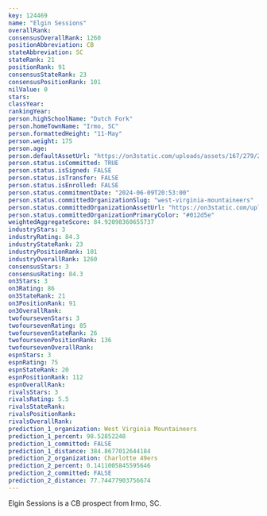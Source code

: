 ```yaml
---
key: 124469
name: "Elgin Sessions"
overallRank: 
consensusOverallRank: 1260
positionAbbreviation: CB
stateAbbreviation: SC
stateRank: 21
positionRank: 91
consensusStateRank: 23
consensusPositionRank: 101
nilValue: 0
stars: 
classYear: 
rankingYear: 
person.highSchoolName: "Dutch Fork"
person.homeTownName: "Irmo, SC"
person.formattedHeight: "11-May"
person.weight: 175
person.age: 
person.defaultAssetUrl: "https://on3static.com/uploads/assets/167/279/279167.png"
person.status.isCommitted: TRUE
person.status.isSigned: FALSE
person.status.isTransfer: FALSE
person.status.isEnrolled: FALSE
person.status.commitmentDate: "2024-06-09T20:53:00"
person.status.committedOrganizationSlug: "west-virginia-mountaineers"
person.status.committedOrganizationAssetUrl: "https://on3static.com/uploads/assets/789/149/149789.svg"
person.status.committedOrganizationPrimaryColor: "#012d5e"
weightedAggregateScore: 84.92098360655737
industryStars: 3
industryRating: 84.3
industryStateRank: 23
industryPositionRank: 101
industryOverallRank: 1260
consensusStars: 3
consensusRating: 84.3
on3Stars: 3
on3Rating: 86
on3StateRank: 21
on3PositionRank: 91
on3OverallRank: 
twofoursevenStars: 3
twofoursevenRating: 85
twofoursevenStateRank: 26
twofoursevenPositionRank: 136
twofoursevenOverallRank: 
espnStars: 3
espnRating: 75
espnStateRank: 20
espnPositionRank: 112
espnOverallRank: 
rivalsStars: 3
rivalsRating: 5.5
rivalsStateRank: 
rivalsPositionRank: 
rivalsOverallRank: 
prediction_1_organization: West Virginia Mountaineers
prediction_1_percent: 98.52852248
prediction_1_committed: FALSE
prediction_1_distance: 384.8677012644184
prediction_2_organization: Charlotte 49ers
prediction_2_percent: 0.1411005845595646
prediction_2_committed: FALSE
prediction_2_distance: 77.74477903756674
---
```

Elgin Sessions is a CB prospect from Irmo, SC.